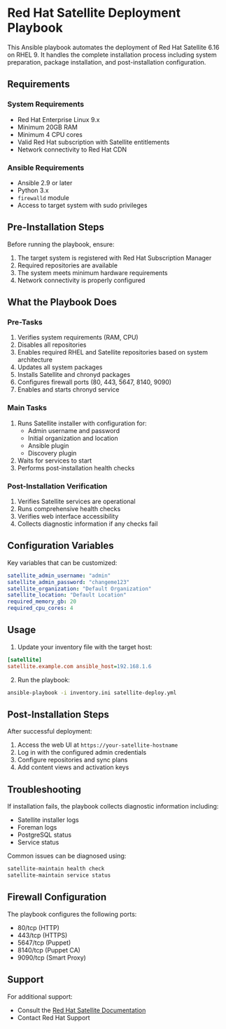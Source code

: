 # Red Hat Satellite Deployment Playbook

This Ansible playbook automates the deployment of Red Hat Satellite 6.16 on RHEL 9. It handles the complete installation process including system preparation, package installation, and post-installation configuration.

## Requirements

### System Requirements
- Red Hat Enterprise Linux 9.x
- Minimum 20GB RAM
- Minimum 4 CPU cores
- Valid Red Hat subscription with Satellite entitlements
- Network connectivity to Red Hat CDN

### Ansible Requirements
- Ansible 2.9 or later
- Python 3.x
- `firewalld` module
- Access to target system with sudo privileges

## Pre-Installation Steps

Before running the playbook, ensure:
1. The target system is registered with Red Hat Subscription Manager
2. Required repositories are available
3. The system meets minimum hardware requirements
4. Network connectivity is properly configured

## What the Playbook Does

### Pre-Tasks
1. Verifies system requirements (RAM, CPU)
2. Disables all repositories
3. Enables required RHEL and Satellite repositories based on system architecture
4. Updates all system packages
5. Installs Satellite and chronyd packages
6. Configures firewall ports (80, 443, 5647, 8140, 9090)
7. Enables and starts chronyd service

### Main Tasks
1. Runs Satellite installer with configuration for:
   - Admin username and password
   - Initial organization and location
   - Ansible plugin
   - Discovery plugin
2. Waits for services to start
3. Performs post-installation health checks

### Post-Installation Verification
1. Verifies Satellite services are operational
2. Runs comprehensive health checks
3. Verifies web interface accessibility
4. Collects diagnostic information if any checks fail

## Configuration Variables

Key variables that can be customized:
```yaml
satellite_admin_username: "admin"
satellite_admin_password: "changeme123"
satellite_organization: "Default Organization"
satellite_location: "Default Location"
required_memory_gb: 20
required_cpu_cores: 4
```

## Usage

1. Update your inventory file with the target host:
```ini
[satellite]
satellite.example.com ansible_host=192.168.1.6
```

2. Run the playbook:
```bash
ansible-playbook -i inventory.ini satellite-deploy.yml
```

## Post-Installation Steps

After successful deployment:
1. Access the web UI at `https://your-satellite-hostname`
2. Log in with the configured admin credentials
3. Configure repositories and sync plans
4. Add content views and activation keys

## Troubleshooting

If installation fails, the playbook collects diagnostic information including:
- Satellite installer logs
- Foreman logs
- PostgreSQL status
- Service status

Common issues can be diagnosed using:
```bash
satellite-maintain health check
satellite-maintain service status
```

## Firewall Configuration

The playbook configures the following ports:
- 80/tcp (HTTP)
- 443/tcp (HTTPS)
- 5647/tcp (Puppet)
- 8140/tcp (Puppet CA)
- 9090/tcp (Smart Proxy)

## Support

For additional support:
- Consult the [Red Hat Satellite Documentation](https://access.redhat.com/documentation/en-us/red_hat_satellite/6.16)
- Contact Red Hat Support